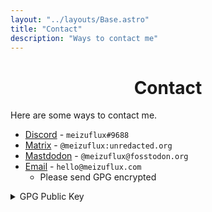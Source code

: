 ```yaml
---
layout: "../layouts/Base.astro"
title: "Contact"
description: "Ways to contact me"
---
```

<h1 style="text-align: center">Contact</h1>

Here are some ways to contact me.
- [Discord](https://discord.com/users/809587169520910346) - `meizuflux#9688`
- [Matrix](https://matrix.to/#/@meizuflux:unredacted.org) - `@meizuflux:unredacted.org`
- [Mastdodon](https://fosstodon.org/@meizuflux) - `@meizuflux@fosstodon.org`
- [Email](mailto:hello@meizuflux.com) - `hello@meizuflux.com`
    - Please send GPG encrypted

<details>
<summary>GPG Public Key</summary><p>
<pre tabindex="0">
-----BEGIN PGP PUBLIC KEY BLOCK-----

mQINBGQh/wYBEACpNhlvVexEJ+2ku6EoNxdoE94XGb5MRO1AOcFVhKWv7krTmQLP
jSPVnPUwuMVdC6AVGsnV0TifTjfeXBVm9I+hj3WVQd34/SC305g0Csawdj6/PdHL
qDNb9LnqMR85XzTqgaRsBGuiug91hHMQw6074Nq7HKzRHf6IJBoW5QFZAdzZlLzN
HTlk6/GP0npUFsWVBsddKSZ294KfC8B8aFWB0wgNabpT7Fv7bER4ohZCyqVk8GLj
31w3Z6a4EEa+aCnXavnt3iBLR3cmbrxKoUOmoZKaVSsjbI9bSLGAmfGckqIIu11G
vfPIKAH637oBecubMPLwA1WJMbmre3kgslK8W/S6rXgauY9rBGPFHQHS7jl3Lap3
w5bXSfb83tKoofOdZEcWHbUm9uiTjwxZIrVDf7lHRwYQa1uetuzm9FUvcFt6te+J
1JyGltz0HzXhb1fLrOy/gV9HUB11HgNGwRdmLtJ99e3MfMHwCRNeAToyVqSIWeaQ
QWTU9t64UdhmgKTfe6iP/dvi+Pj5kgMi4tGy0OPwe8igkkXlvTPLP+2Vf5uwWSUC
GtV+QA6b/eZlFD1PJninTV2sUU837fOwDTSmEIkzTpL+J5BZTp0jjXk5IbJzkISp
TsDoW2SZWmLFXePdpTHznzZehDFHKI6/0mExHaILaUm4iw3UhD/Cxe+k+wARAQAB
tB9tZWl6dWZsdXggPGhlbGxvQG1laXp1Zmx1eC5jb20+iQJUBBMBCgA+FiEExdJy
+9RqhSc4/i28KJ9Sr98WWTcFAmQh/wYCGwMFCQDtTgAFCwkIBwIGFQoJCAsCBBYC
AwECHgECF4AACgkQKJ9Sr98WWTdBaw/8CRn6p0MiBM1SlWsn/fEwrVXWMnx3TUO+
Hgj9JlUo7JuioLBx/DOYtaJlUUkw4X5nLHa+/ByNHVsmO234SnUcU0OY3636MIV+
/FitATCIaVXBhjVqb2L+t5L0VGcTG9UYQQC9yMDeUEHfC1wHsAHl9stvMjckfuQc
zI5ZbBj/+yshn86Pv/jNgAB/n5EwrELPS0mi73xOKo6eWIfffzZQxAhFquctaFz5
Z1Kba8bcJP2fdepLisxCNqB33xBjHhVI16DFayX66tuaRp+hGpCM9bBkk39SonE0
Femv+xob/tpJEgrYh/X9FKjr5KSfK6Cwy6wAFk3vmQbn0mkhJgld5YhxNUtYkn/i
WYJr40ET7lo+EN+y8aNfT+iFGJADkrgUgLrMAqYR9Jw7n8x4U0Dki+nspzbTzyNS
jGuQH75YoXHZTY5e2BlL1hK6cp6r6uvddlojHTSNe0ckdGzH188NljeqtK4houE+
qOiAsNu+rXZqE06ejMHmDSDJPXXyRzVgCavofVPZV8XeHDHRFSRSs7gq6po1iQ7D
tbQPoUuO5YOgyRqWbFwTln0BpnmYgLXVK2YLZTtKH1sPTg8SMwyhMoKq3qf+Nr8k
eF6DoyeY4bM/825ou05uJFRnvJYT/M+18lmaUBv+OAHdI9kJNRnBu77PdSEn21gZ
t5vMztPEBOO5Ag0EZCH/BgEQAOZbWuLpUX6I7SgP0Qi2GXL7Op5OtJh4D0JDr20f
DWdJhfQgZre6FdueiwUAAjaogVhuPWOpbRJ7d69wO7qqc0fCVbQ3xFZJNV5Z7wh5
rGubPnPT7Jd7ORdZaqXZ5lZhrlJ+auZoj9b14a/xlCbNx285fRY4CxaDpaVie2uZ
QHnOwXSDYOdP3rs5dW/+gd0ggPXP+z4H8kMk9OHJfCEUzieHbNGCkHkbij9sB8ln
P5a1/CbGiOzqjs40swSEXPayulPKjWD/G9QAoJwbL0tVCTpCdfJY+6G1L7Fve7pc
EFwcgL8ZNevjtRFDw1hwuAFPZf5aWdhDFCq82Lg3HrQHMf0Hb2AiI+wTH/lpKdNk
xa1nbwnqTQcm5ntkqO8wNWIWYeKBUvfFCJDBcRSYBObVBInTqX8KSR7sxovFMb03
ATImVZUU+iVvOJ5mlBdx9RMTu8uf6Hwd3m4B+3yOU7x6u9KPRmXyNPyA2CkeKSgf
WyPBXD1kzbPPkvjvMceDw0CAZkNOE13VETlm+noWKcXwNax2GWYi6gB9yVqMSzC1
Yhap5G6zNkadvmUDcW0OuyrPjpW6qyFPAuRGhrR/IeeDlCy/nqjUfIQG5KGQIKjO
5LLZsE/WiBgeNaelepANazTd+1HePqx8tG4IKcI3PWJH+6W0GRJXN9zim20oh0TZ
PRnTABEBAAGJAjwEGAEKACYWIQTF0nL71GqFJzj+Lbwon1Kv3xZZNwUCZCH/BgIb
DAUJAO1OAAAKCRAon1Kv3xZZN8TCD/4sLYKEOwQjxC1xOvs6W+ImfbtvQsxXcvOo
SuCkEnmb/mXSGG0k2DpIWYtZeE0DTImfI/NHamGPH/FuIY4YhsF0BH1lVdgmsfk8
sz+EvL5QOY7926j1nhXYAGAUFqCvqLtidmczuR9WDYixeAgcB8iJbB0nGIBW0G0y
Wv53OmKRXlr+sG5ifx3I2GDicycbE4GpNRIICahr1IXpavnCEAmQSZcQIJPRUQIW
niVOF3EC9exYlwAxqQ7HxUM9D8C9LCGTs8iMUzYjHlk6ekBk/YDmRwDwqWpJYVMc
qEmOb2X2wf34ut7A88CdM/mTOx3Cz6LY0XzXW3tnUyklRIPXcdzEAy4LYXM7EKTt
OHK0qhkib1fmUz6EZNAHjearMUNwffetoPh44VmSUqH52fH1HT4vGmFuI/WD3/4y
qoxMNB639eokXdMZd4XumNpabuQtILowPNXiWQtyi1F+lTXoE3ceBQejCRoDvRkN
OLCwVHG1EzMWY/C/4wTKoccyZ+Tkyf5VriGs/d20bEOarJLokR4Pm0Wpfj522sNp
qFbQ1QnrdsRh+JxMzMke1520DaAjl8W6NdVICrZDtAQg/iomvo39qyMDw62CcqdJ
zH6WRI05p3Ufg4Jrx5LexAGoBJsyUg85C2r1JHoR/mF6AJA69ujTYbvFdt8BSnne
fBCNo9MhhA==
=CqWI
-----END PGP PUBLIC KEY BLOCK-----
</pre></p>
</details>
